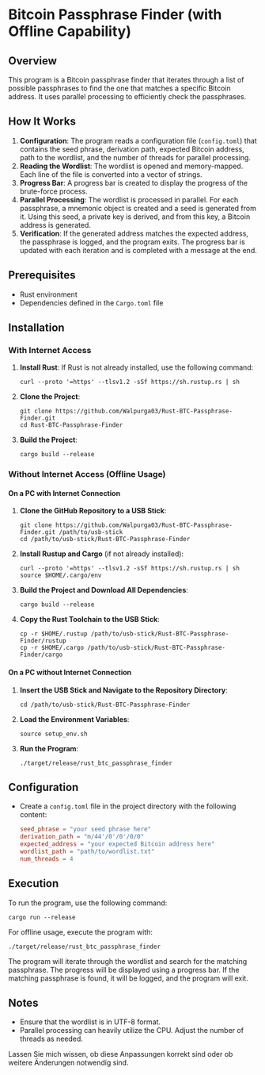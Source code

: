 # Bitcoin Passphrase Finder (with Offline Capability)

## Overview
This program is a Bitcoin passphrase finder that iterates through a list of possible passphrases to find the one that matches a specific Bitcoin address. It uses parallel processing to efficiently check the passphrases.

## How It Works
1. **Configuration**: The program reads a configuration file (`config.toml`) that contains the seed phrase, derivation path, expected Bitcoin address, path to the wordlist, and the number of threads for parallel processing.
2. **Reading the Wordlist**: The wordlist is opened and memory-mapped. Each line of the file is converted into a vector of strings.
3. **Progress Bar**: A progress bar is created to display the progress of the brute-force process.
4. **Parallel Processing**: The wordlist is processed in parallel. For each passphrase, a mnemonic object is created and a seed is generated from it. Using this seed, a private key is derived, and from this key, a Bitcoin address is generated.
5. **Verification**: If the generated address matches the expected address, the passphrase is logged, and the program exits. The progress bar is updated with each iteration and is completed with a message at the end.

## Prerequisites
- Rust environment
- Dependencies defined in the `Cargo.toml` file

## Installation
### With Internet Access
1. **Install Rust**: If Rust is not already installed, use the following command:
   ```
   curl --proto '=https' --tlsv1.2 -sSf https://sh.rustup.rs | sh
   ```
2. **Clone the Project**:
   ```
   git clone https://github.com/Walpurga03/Rust-BTC-Passphrase-Finder.git
   cd Rust-BTC-Passphrase-Finder
   ```
3. **Build the Project**:
   ```
   cargo build --release
   ```

### Without Internet Access (Offline Usage)
#### On a PC with Internet Connection
1. **Clone the GitHub Repository to a USB Stick**:
   ```
   git clone https://github.com/Walpurga03/Rust-BTC-Passphrase-Finder.git /path/to/usb-stick
   cd /path/to/usb-stick/Rust-BTC-Passphrase-Finder
   ```
2. **Install Rustup and Cargo** (if not already installed):
   ```
   curl --proto '=https' --tlsv1.2 -sSf https://sh.rustup.rs | sh
   source $HOME/.cargo/env
   ```
3. **Build the Project and Download All Dependencies**:
   ```
   cargo build --release
   ```
4. **Copy the Rust Toolchain to the USB Stick**:
   ```
   cp -r $HOME/.rustup /path/to/usb-stick/Rust-BTC-Passphrase-Finder/rustup
   cp -r $HOME/.cargo /path/to/usb-stick/Rust-BTC-Passphrase-Finder/cargo
   ```

#### On a PC without Internet Connection
1. **Insert the USB Stick and Navigate to the Repository Directory**:
   ```
   cd /path/to/usb-stick/Rust-BTC-Passphrase-Finder
   ```
2. **Load the Environment Variables**:
   ```
   source setup_env.sh
   ```
3. **Run the Program**:
   ```
   ./target/release/rust_btc_passphrase_finder
   ```

## Configuration
- Create a `config.toml` file in the project directory with the following content:
  ```toml
  seed_phrase = "your seed phrase here"
  derivation_path = "m/44'/0'/0'/0/0"
  expected_address = "your expected Bitcoin address here"
  wordlist_path = "path/to/wordlist.txt"
  num_threads = 4
  ```

## Execution
To run the program, use the following command:
   ```
   cargo run --release 
   ```
For offline usage, execute the program with:
   ```
   ./target/release/rust_btc_passphrase_finder
   ```

The program will iterate through the wordlist and search for the matching passphrase. The progress will be displayed using a progress bar. If the matching passphrase is found, it will be logged, and the program will exit.

## Notes
- Ensure that the wordlist is in UTF-8 format.
- Parallel processing can heavily utilize the CPU. Adjust the number of threads as needed.

Lassen Sie mich wissen, ob diese Anpassungen korrekt sind oder ob weitere Änderungen notwendig sind.